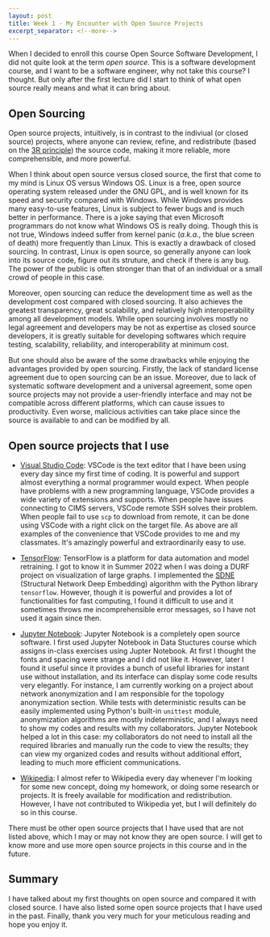 ```yaml
---
layout: post
title: Week 1 - My Encounter with Open Source Projects
excerpt_separator: <!--more-->
---
```


When I decided to enroll this course Open Source Software Development, I did not quite look at the term *open source*. This is a software development course, and I want to be a software engineer, why not take this course? I thought. But only after the first lecture did I start to think of what open source really means and what it can bring about.

<!--more-->

## Open Sourcing

Open source projects, intuitively, is in contrast to the indiviual (or closed source) projects, where anyone can review, refine, and redistribute (based on the [3R principle](https://en.wikipedia.org/wiki/Three_Rs_(animal_research))) the source code, making it more reliable, more comprehensible, and more powerful.

When I think about open source versus closed source, the first that come to my mind is Linux OS versus Windows OS. Linux is a free, open source operating system released under the GNU GPL, and is well known for its speed and security compared with Windows. While Windows provides many easy-to-use features, Linux is subject to fewer bugs and is much better in performance. There is a joke saying that even Microsoft programmars do not know what Windows OS is really doing. Though this is not true, Windows indeed suffer from kernel panic (*a.k.a.*, the blue screen of death) more frequently than Linux. This is exactly a drawback of closed sourcing. In contrast, Linux is open source, so generally anyone can look into its source code, figure out its struture, and check if there is any bug. The power of the public is often stronger than that of an individual or a small crowd of people in this case.

Moreover, open sourcing can reduce the development time as well as the development cost compared with closed sourcing. It also achieves the greatest transparency, great scalability, and relatively high interoperability among all development models. While open sourcing involves mostly no legal agreement and developers may be not as expertise as closed source developers, it is greatly suitable for developing softwares which require testing, scalability, reliability, and interoperability at minimum cost.

But one should also be aware of the some drawbacks while enjoying the advantages provided by open sourcing. Firstly, the lack of standard license agreement due to open sourcing can be an issue. Moreover, due to lack of systematic software development and a universal agreement, some open source projects may not provide a user-friendly interface and may not be compatible across different platforms, which can cause issues to productivity. Even worse, malicious activities can take place since the source is available to and can be modified by all.

## Open source projects that I use

- [Visual Studio Code](https://code.visualstudio.com): VSCode is the text editor that I have been using every day since my first time of coding. It is powerful and support almost everything a normal programmer would expect. When people have problems with a new programming language, VSCode provides a wide variety of extensions and supports. When people have issues connecting to CIMS servers, VSCode remote SSH solves their problem. When people fail to use `scp` to download from remote, it can be done using VSCode with a right click on the target file. As above are all examples of the convenience that VSCode provides to me and my classmates. It's amazingly powerful and extraordinarily easy to use.

- [TensorFlow](https://www.tensorflow.org): TensorFlow is a platform for data automation and model retraining. I got to know it in Summer 2022 when I was doing a DURF project on visualization of large graphs. I implemented the [SDNE](https://github.com/Charlie-XIAO/Large-graph-visualization/blob/master/embedders/previous_works/SDNE.py) (Structural Network Deep Embedding) algorithm with the Python library `tensorflow`. However, though it is powerful and provides a lot of functionalities for fast computing, I found it difficult to use and it sometimes throws me incomprehensible error messages, so I have not used it again since then.

- [Jupyter Notebook](https://jupyter.org): Jupyter Notebook is a completely open source software. I first used Jupyter Notebook in Data Stuctures course which assigns in-class exercises using Jupter Notebook. At first I thought the fonts and spacing were strange and I did not like it. However, later I found it useful since it provides a bunch of useful libraries for instant use without installation, and its interface can display some code results very elegantly. For instance, I am currently working on a project about network anonymization and I am responsible for the topology anonymization section. While tests with deterministic results can be easily implemented using Python's built-in `unittest` module, anonymization algorithms are mostly indeterministic, and I always need to show my codes and results with my collaborators. Jupyter Notebook helped a lot in this case: my collaborators do not need to install all the required libraries and manually run the code to view the results; they can view my organized codes and results without additional effort, leading to much more efficient communications.

- [Wikipedia](https://www.wikipedia.org): I almost refer to Wikipedia every day whenever I'm looking for some new concept, doing my homework, or doing some research or projects. It is freely available for modification and redistribution. However, I have not contributed to Wikipedia yet, but I will definitely do so in this course.

There must be other open source projects that I have used that are not listed above, which I may or may not know they are open source. I will get to know more and use more open source projects in this course and in the future.

## Summary

I have talked about my first thoughts on open source and compared it with closed source. I have also listed some open source projects that I have used in the past. Finally, thank you very much for your meticulous reading and hope you enjoy it.
